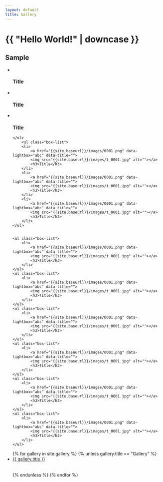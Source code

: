 ```yaml
---
layout: default
title: Gallery
---
```


<h1>{{ "Hello World!" | downcase }}</h1>

<section id="main_content" class="inner">
	<h1>Sample</h1>
	<ul class="box-list">
		<li>
			<a href="{{site.baseurl}}/images/logo.jpg" data-lightbox="abc" data-title="">
			<img src="{{site.baseurl}}/images/t_logo.jpg" alt=""></a>
			<h3>Title</h3>
		</li>
		<li>
			<a href="{{site.baseurl}}/images/0003.png" data-lightbox="abc" data-title="">
			<img src="{{site.baseurl}}/images/t_0003.jpg" alt=""></a>
			<h3>Title</h3>
		</li>
		<li>
			<a href="{{site.baseurl}}/images/0001.png" data-lightbox="abc" data-title="">
			<img src="{{site.baseurl}}/images/t_0001.jpg" alt=""></a>
			<h3>Title</h3>
		</li>		
		
	</ul>
		<ul class="box-list">
		<li>
			<a href="{{site.baseurl}}/images/0001.png" data-lightbox="abc" data-title="">
			<img src="{{site.baseurl}}/images/t_0001.jpg" alt=""></a>
			<h3>Title</h3>
		</li>
		<li>
			<a href="{{site.baseurl}}/images/0001.png" data-lightbox="abc" data-title="">
			<img src="{{site.baseurl}}/images/t_0001.jpg" alt=""></a>
			<h3>Title</h3>
		</li>
		<li>
			<a href="{{site.baseurl}}/images/0001.png" data-lightbox="abc" data-title="">
			<img src="{{site.baseurl}}/images/t_0001.jpg" alt=""></a>
			<h3>Title</h3>
		</li>
	</ul>
	

	<ul class="box-list">
		<li>
			<a href="{{site.baseurl}}/images/0001.png" data-lightbox="abc" data-title="">
			<img src="{{site.baseurl}}/images/t_0001.jpg" alt=""></a>
			<h3>Title</h3>
		</li>
	</ul>
	<ul class="box-list">
		<li>
			<a href="{{site.baseurl}}/images/0001.png" data-lightbox="abc" data-title="">
			<img src="{{site.baseurl}}/images/t_0001.jpg" alt=""></a>
			<h3>Title</h3>
		</li>
	</ul>
	<ul class="box-list">
		<li>
			<a href="{{site.baseurl}}/images/0001.png" data-lightbox="abc" data-title="">
			<img src="{{site.baseurl}}/images/t_0001.jpg" alt=""></a>
			<h3>Title</h3>
		</li>
	</ul>
	<ul class="box-list">
		<li>
			<a href="{{site.baseurl}}/images/0001.png" data-lightbox="abc" data-title="">
			<img src="{{site.baseurl}}/images/t_0001.jpg" alt=""></a>
			<h3>Title</h3>
		</li>
	</ul>
	<ul class="box-list">
		<li>
			<a href="{{site.baseurl}}/images/0001.png" data-lightbox="abc" data-title="">
			<img src="{{site.baseurl}}/images/t_0001.jpg" alt=""></a>
			<h3>Title</h3>
		</li>
	</ul>
	<ul class="box-list">
		<li>
			<a href="{{site.baseurl}}/images/0001.png" data-lightbox="abc" data-title="">
			<img src="{{site.baseurl}}/images/t_0001.jpg" alt=""></a>
			<h3>Title</h3>
		</li>
	</ul>
	
</section>

<ul>
{% for gallery in site.gallery %}
   {% unless gallery.title == "Gallery" %}
  <li><a href="{{ site.url }}{{ gallery.url }}">{{ gallery.title }}</a></li>
  <br><br>
  {% endunless %}
{% endfor %}
</ul>
